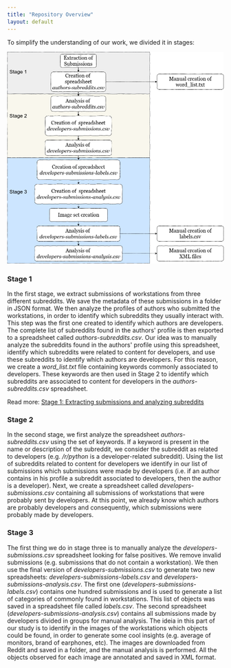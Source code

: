 ```yaml
---
title: "Repository Overview"
layout: default
---
```

To simplify the understanding of our work, we divided it in stages:

![GIF - File List](img/png/method-overview.png)

### Stage 1

In the first stage, we extract submissions of workstations from three different subreddits. We save the metadata of these submissions in a folder in JSON format. We then analyze the profiles of authors who submitted the workstations, in order to identify which subreddits they usually interact with. This step was the first one created to identify which authors are developers. The complete list of subreddits found in the authors' profile is then exported to a spreadsheet called _authors-subreddits.csv_. Our idea was to manually analyze the subreddits found in the authors' profile using this spreadsheet, identify which subreddits were related to content for developers, and use these subreddits to identify which authors are developers. For this reason, we create a _word\_list.txt_ file containing keywords commonly associated to developers. These keywords are then used in Stage 2 to identify which subreddits are associated to content for developers in the _authors-subreddits.csv_ spreadsheet.

Read more: [Stage 1: Extracting submissions and analyzing subreddits](stage_one.html)

### Stage 2

In the second stage, we first analyze the spreadsheet _authors-subreddits.csv_ using the set of keywords. If a keyword is present in the name or description of the subreddit, we consider the subreddit as related to developers (e.g. _/r/python_ is a developer-related subreddit). Using the list of subreddits related to content for developers we identify in our list of submissions which submissions were made by developers (i.e. if an author contains in his profile a subreddit associated to developers, then the author is a developer). Next, we create a spreadsheet called _developers-submissions.csv_ containing all submissions of workstations that were probably sent by developers. At this point, we already know which authors are probably developers and consequently, which submissions were probably made by developers.

### Stage 3

The first thing we do in stage three is to manually analyze the _developers-submissions.csv_ spreadsheet looking for false positives. We remove invalid submissions (e.g. submissions that do not contain a workstation). We then use the final version of _developers-submissions.csv_ to generate two new spreadsheets: _developers-submissions-labels.csv_ and _developers-submissions-analysis.csv_. The first one (_developers-submissions-labels.csv_) contains one hundred submissions and is used to generate a list of categories of commonly found in workstations. This list of objects was saved in a spreadsheet file called _labels.csv_. The second spreadsheet (_developers-submissions-analysis.csv_) contains all submissions made by developers divided in groups for manual analysis. The ideia in this part of our study is to identify in the images of the workstations which objects could be found, in order to generate some cool insights (e.g. average of monitors, brand of earphones, etc). The images are downloaded from Reddit and saved in a folder, and the manual analysis is performed. All the objects observed for each image are annotated and saved in XML format.
